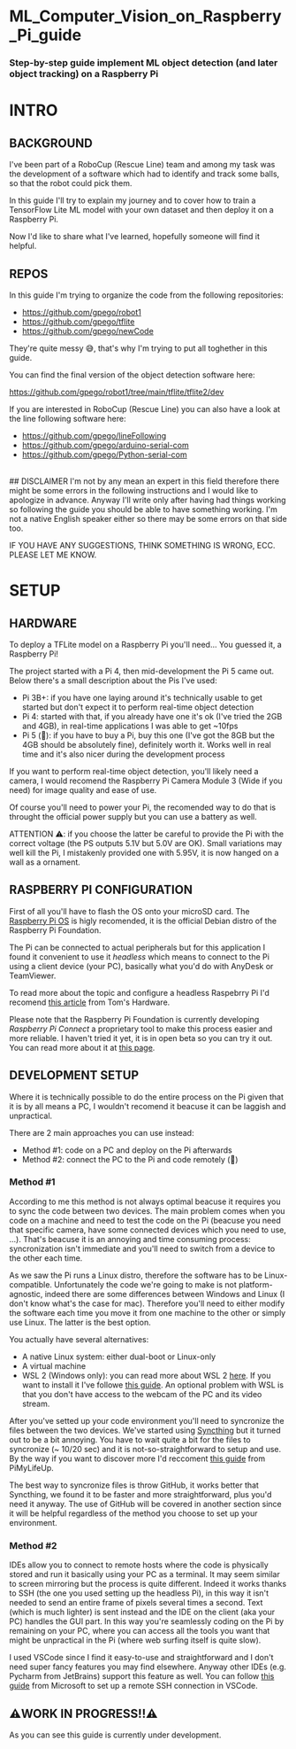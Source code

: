 # ML_Computer_Vision_on_Raspberry_Pi_guide
### Step-by-step guide implement ML object detection (and later object tracking) on a Raspberry Pi

# INTRO
## BACKGROUND
I've been part of a RoboCup (Rescue Line) team and among my task was the development of a software which had to identify and track some balls, so that the robot could pick them.

In this guide I'll try to explain my journey and to cover how to train a TensorFlow Lite ML model with your own dataset and then deploy it on a Raspberry Pi.

Now I'd like to share what I've learned, hopefully someone will find it helpful.
<br/>
## REPOS
In this guide I'm trying to organize the code from the following repositories:
- https://github.com/gpego/robot1
- https://github.com/gpego/tflite
- https://github.com/gpego/newCode

They're quite messy 😅, that's why I'm trying to put all toghether in this guide.

You can find the final version of the object detection software here:

https://github.com/gpego/robot1/tree/main/tflite/tflite2/dev

If you are interested in RoboCup (Rescue Line) you can also have a look at the line following software here:

- https://github.com/gpego/lineFollowing
- https://github.com/gpego/arduino-serial-com
- https://github.com/gpego/Python-serial-com
<br/>
## DISCLAIMER
I'm not by any mean an expert in this field therefore there might be some errors in the following instructions and I would like to apologize in advance. Anyway I'll write only after having had things working so following the guide you should be able to have something working. I'm not a native English speaker either so there may be some errors on that side too.

IF YOU HAVE ANY SUGGESTIONS, THINK SOMETHING IS WRONG, ECC. PLEASE LET ME KNOW.
<br/>
# SETUP
## HARDWARE
To deploy a TFLite model on a Raspberry Pi you'll need... You guessed it, a Raspberry Pi!

The project started with a Pi 4, then mid-development the Pi 5 came out. Below there's a small description about the Pis I've used:

- Pi 3B+: if you have one laying around it's technically usable to get started but don't expect it to perform real-time object detection
- Pi 4: started with that, if you already have one it's ok (I've tried the 2GB and 4GB), in real-time applications I was able to get ~10fps
- Pi 5 (👑): if you have to buy a Pi, buy this one (I've got the 8GB but the 4GB should be absolutely fine), definitely worth it. Works well in real time and it's also nicer during the development process

If you want to perform real-time object detection, you'll likely need a camera, I would recomend the Raspberry Pi Camera Module 3 (Wide if you need) for image quality and ease of use.


Of course you'll need to power your Pi, the recomended way to do that is throught the official power supply but you can use a battery as well.


ATTENTION ⚠️: if you choose the latter be careful to provide the Pi with the correct voltage (the PS outputs 5.1V but 5.0V are OK). Small variations may well kill the Pi, I mistakenly provided one with 5.95V, it is now hanged on a wall as a ornament.


## RASPBERRY PI CONFIGURATION
First of all you'll have to flash the OS onto your microSD card. The [Raspberry Pi OS](https://www.raspberrypi.com/software/) is higly recomended, it is the official Debian distro of the Raspberry Pi Foundation.

The Pi can be connected to actual peripherals but for this application I found it convenient to use it *headless* which means to connect to the Pi using a client device (your PC), basically what you'd do with AnyDesk or TeamViewer.

To read more about the topic and configure a headless Raspebrry Pi I'd recomend [this article](https://www.tomshardware.com/reviews/raspberry-pi-headless-setup-how-to,6028.html) from Tom's Hardware.

Please note that the Raspberry Pi Foundation is currently developing *Raspberry Pi Connect* a proprietary tool to make this process easier and more reliable. I haven't tried it yet, it is in open beta so you can try it out. You can read more about it at [this page](https://www.raspberrypi.com/software/connect/).


## DEVELOPMENT SETUP
Where it is technically possible to do the entire process on the Pi given that it is by all means a PC, I wouldn't recomend it beacuse it can be laggish and unpractical.

There are 2 main approaches you can use instead:
- Method #1: code on a PC and deploy on the Pi afterwards
- Method #2: connect the PC to the Pi and code remotely (👑)

### Method #1
According to me this method is not always optimal beacuse it requires you to sync the code between two devices. The main problem comes when you code on a machine and need to test the code on the Pi (beacuse you need that specific camera, have some connected devices which you need to use, ...). That's beacuse it is an annoying and time consuming process: syncronization isn't immediate and you'll need to switch from a device to the other each time.

As we saw the Pi runs a Linux distro, therefore the software has to be Linux-compatible. Unfortunately the code we're going to make is not platform-agnostic, indeed there are some differences between Windows and Linux (I don't know what's the case for mac). Therefore you'll need to either modify the software each time you move it from one machine to the other or simply use Linux. The latter is the best option.

You actually have several alternatives:

- A native Linux system: either dual-boot or Linux-only
- A virtual machine
- WSL 2 (Windows only): you can read more about WSL 2 [here](https://en.wikipedia.org/wiki/Windows_Subsystem_for_Linux). If you want to install it I've followe [this guide](https://learn.microsoft.com/en-us/windows/wsl/install). An optional problem with WSL is that you don't have access to the webcam of the PC and its video stream.

After you've setted up your code environment you'll need to syncronize the files between the two devices. We've started using [Syncthing](https://en.wikipedia.org/wiki/Syncthing) but it turned out to be a bit annoying. You have to wait quite a bit for the files to syncronize (~ 10/20 sec) and it is not-so-straightforward to setup and use. By the way if you want to discover more I'd reccoment [this guide](https://pimylifeup.com/raspberry-pi-syncthing/) from PiMyLifeUp.

The best way to syncronize files is throw GitHub, it works better that Syncthing, we found it to be faster and more straightforward, plus you'd need it anyway. The use of GitHub will be covered in another section since it will be helpful regardless of the method you choose to set up your environment.

### Method #2
IDEs allow you to connect to remote hosts where the code is physically stored and run it basically using your PC as a terminal. It may seem similar to screen mirroring but the process is quite different. Indeed it works thanks to SSH (the one you used setting up the headless Pi), in this way it isn't needed to send an entire frame of pixels several times a second. Text (which is much lighter) is sent instead and the IDE on the client (aka your PC) handles the GUI part. In this way you're seamlessly coding on the Pi by remaining on your PC, where you can access all the tools you want that might be unpractical in the Pi (where web surfing itself is quite slow).

I used VSCode since I find it easy-to-use and straightforward and I don't need super fancy features you may find elsewhere. Anyway other IDEs (e.g. Pycharm from JetBrains) support this feature as well. You can follow [this guide](https://code.visualstudio.com/docs/remote/ssh-tutorial) from Microsoft to set up a remote SSH connection in VSCode.


## ⚠️WORK IN PROGRESS!!⚠️
As you can see this guide is currently under development.
